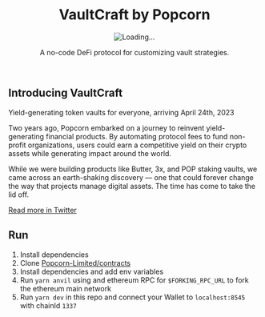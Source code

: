 <p>
  <h1 align="center">VaultCraft by Popcorn</h1>
  <p align="center">
    <img alt="Loading..." src="./public/images/vc-intro.gif">
  </p>
  <p align="center">
    A no-code DeFi protocol for customizing vault strategies.
  </p>
</p>

<br>

## Introducing VaultCraft

Yield-generating token vaults for everyone, arriving April 24th, 2023

Two years ago, Popcorn embarked on a journey to reinvent yield-generating financial products. By automating protocol fees to fund non-profit organizations, users could earn a competitive yield on their crypto assets while generating impact around the world.

While we were building products like Butter, 3x, and POP staking vaults, we came across an earth-shaking discovery — one that could forever change the way that projects manage digital assets. The time has come to take the lid off.

[Read more in Twitter](https://twitter.com/VaultCraft_io/status/1647952149043638274)


## Run

1. Install dependencies
1. Clone [Popcorn-Limited/contracts](https://github.com/Popcorn-Limited/contracts) 
2. Install dependencies and add env variables
3. Run `yarn anvil` using and ethereum RPC for `$FORKING_RPC_URL` to fork the ethereum main network
4. Run `yarn dev` in this repo and connect your Wallet to `localhost:8545` with chainId `1337`